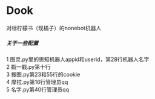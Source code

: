 # Dook
对标柠檬书（现橘子）的nonebot机器人  
<h5>关于一些配置</h5>  
<p>1 图灵.py里的思知机器人appid和userid，第28行机器人名字
  <br>
2 戳一戳.py第十行
  <br>
3 搜图.py第23和55行的cookie
  <br>
4 摩拉.py第16行管理员qq
  <br>
5 名字.py第40行管理员qq
</p>

